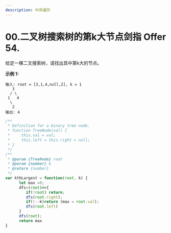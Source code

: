```yaml
---
description: 中序遍历
---
```


# 00.二叉树搜索树的第k大节点剑指 Offer 54.

给定一棵二叉搜索树，请找出其中第k大的节点。

**示例 1:**

```
输入: root = [3,1,4,null,2], k = 1
   3
  / \
 1   4
  \
   2
输出: 4
```

```javascript
/**
 * Definition for a binary tree node.
 * function TreeNode(val) {
 *     this.val = val;
 *     this.left = this.right = null;
 * }
 */
/**
 * @param {TreeNode} root
 * @param {number} k
 * @return {number}
 */
var kthLargest = function(root, k) {
      let max =0;
      dfs=(root)=>{
         if(!root) return;
         dfs(root.right);
         if(!--k)return (max = root.val);
         dfs(root.left)
      }
      dfs(root);
      return max
}
```

